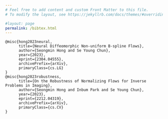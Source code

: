 ```yaml
---
# Feel free to add content and custom Front Matter to this file.
# To modify the layout, see https://jekyllrb.com/docs/themes/#overriding-theme-defaults

#layout: page
permalink: /bibtex.html
---
```

    @misc{hong2023neural,
          title={Neural Diffeomorphic Non-uniform B-spline Flows}, 
          author={Seongmin Hong and Se Young Chun},
          year={2023},
          eprint={2304.04555},
          archivePrefix={arXiv},
          primaryClass={cs.LG}
    }
    @misc{hong2023robustness,
          title={On the Robustness of Normalizing Flows for Inverse Problems in Imaging}, 
          author={Seongmin Hong and Inbum Park and Se Young Chun},
          year={2023},
          eprint={2212.04319},
          archivePrefix={arXiv},
          primaryClass={cs.CV}
    }